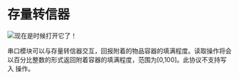 # 存量转信器
![现在是时候打开它了！](block:create:stockpile_switch)

串口模块可以与存量转信器交互，回报附着的物品容器的填满程度。读取操作将会以百分比整数的形式返回附着容器的填满程度，范围为[0,100]。此协议不支持写入 操作。
